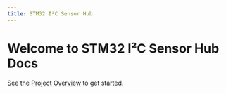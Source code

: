 ```yaml
---
title: STM32 I²C Sensor Hub
---
```


# Welcome to STM32 I²C Sensor Hub Docs

See the [Project Overview](project-overview.md) to get started.
